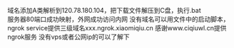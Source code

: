 域名添加A类解析到120.78.180.104，把下载文件解压到C盘，执行.bat  
服务器80端口成功映射，外网成功访问内网
没有域名可以用文件中的启动脚本，ngrok service提供三级域名xxx.ngrok.xiaomiqiu.cn
感谢www.ciqiuwl.cn提供ngrok服务
没有vps或者公网ip的可以了解下

